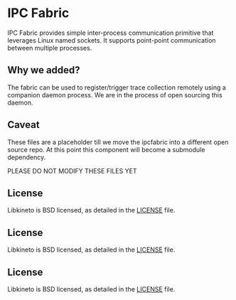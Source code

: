 # IPC Fabric

IPC Fabric provides simple inter-process communication primitive that
leverages Linux named sockets. It supports point-point communication
between multiple processes.

## Why we added?
The fabric can be used to register/trigger trace collection remotely
using a companion daemon process. We are in the process of open
sourcing this daemon.

## Caveat
These files are a placeholder till we move the ipcfabric into a
different open source repo. At this point this component will become
a submodule dependency.

PLEASE DO NOT MODIFY THESE FILES YET

## License
Libkineto is BSD licensed, as detailed in the [LICENSE](../../LICENSE) file.

## License
Libkineto is BSD licensed, as detailed in the [LICENSE](../../LICENSE) file.

## License
Libkineto is BSD licensed, as detailed in the [LICENSE](../../LICENSE) file.
